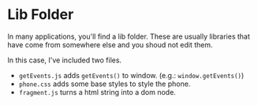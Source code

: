 # Lib Folder
In many applications, you'll find a lib folder. These are usually
libraries that have come from somewhere else and you shoud not
edit them.

In this case, I've included two files.
 * `getEvents.js` adds `getEvents()` to window. (e.g.: `window.getEvents()`)
 * `phone.css` adds some base styles to style the phone.
 * `fragment.js` turns a html string into a dom node.

